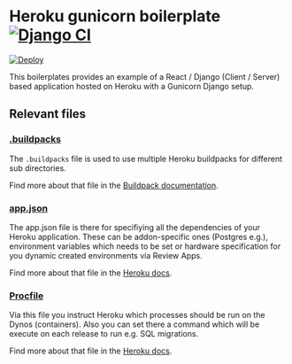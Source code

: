 # Heroku gunicorn boilerplate [![Django CI](https://github.com/scoutbeedev/heroku-gunicorn-boilerplate/workflows/Django%20CI/badge.svg)](https://github.com/scoutbeedev/heroku-gunicorn-boilerplate/actions)

[![Deploy](https://www.herokucdn.com/deploy/button.svg)](https://heroku.com/deploy?template=https://github.com/scoutbeedev/heroku-docker-gunicorn-boilerplate)

This boilerplates provides an example of a React / Django (Client / Server) based application hosted on Heroku with a Gunicorn Django setup.

## Relevant files

### [.buildpacks](https://github.com/scoutbeedev/heroku-gunicorn-boilerplate/blob/master/.buildpacks)

The `.buildpacks` file is used to use multiple Heroku buildpacks for different sub directories.

Find more about that file in the [Buildpack documentation](https://github.com/negativetwelve/heroku-buildpack-subdir).

### [app.json](https://github.com/scoutbeedev/heroku-gunicorn-boilerplate/blob/master/heroku.yml)

The app.json file is there for specifiying all the dependencies of your Heroku application. These can be addon-specific ones (Postgres e.g.), environment variables which needs to be set or hardware specification for you dynamic created environments via Review Apps.

Find more about that file in the [Heroku docs](https://devcenter.heroku.com/articles/app-json-schema).

### [Procfile](https://github.com/scoutbeedev/heroku-gunicorn-boilerplate/blob/master/Procfile)

Via this file you instruct Heroku which processes should be run on the Dynos (containers). Also you can set there a command which will be execute on each release to run e.g. SQL migrations.

Find more about that file in the [Heroku docs](https://devcenter.heroku.com/articles/procfile).
